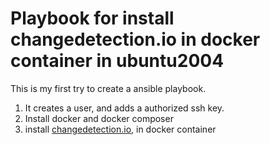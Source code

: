# Playbook for install changedetection.io in docker container in ubuntu2004

This is my first try to create a ansible playbook.
1. It creates a user, and adds a authorized ssh key.
2. Install docker and docker composer
3. install [changedetection.io](https://github.com/dgtlmoon/changedetection.io), in docker container

